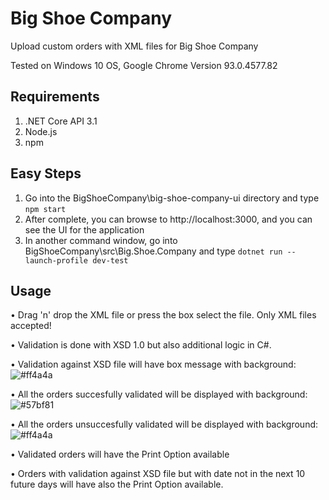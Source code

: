 Big Shoe Company
==============
Upload custom orders with XML files for Big Shoe Company

Tested on Windows 10 OS, Google Chrome Version 93.0.4577.82

## Requirements ##
1. .NET Core API 3.1
2. Node.js
3. npm

## Easy Steps ##
1. Go into the BigShoeCompany\big-shoe-company-ui directory and type  `npm start`
2. After complete, you can browse to  http://localhost:3000, and you can see the UI for the application
3. In another command window, go into BigShoeCompany\src\Big.Shoe.Company and type `dotnet run --launch-profile dev-test`

## Usage ##

• Drag 'n' drop the XML file or press the box select the file. Only XML files accepted!

• Validation is done with XSD 1.0 but also additional logic in C#.

• Validation against XSD file will have box message with background: ![#ff4a4a](https://via.placeholder.com/15/ff4a4a/000000?text=+) 

• All the orders succesfully validated will be displayed with background: ![#57bf81](https://via.placeholder.com/15/57bf81/000000?text=+)

• All the orders unsuccesfully validated will be displayed with background: ![#ff4a4a](https://via.placeholder.com/15/ff4a4a/000000?text=+) 

• Validated orders will have the Print Option available

• Orders with validation against XSD file but with date not in the next 10 future days will have also the Print Option available.
